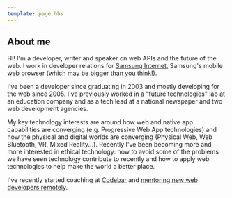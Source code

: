```yaml
---
template: page.hbs
---
```


## About me

Hi! I'm a developer, writer and speaker on web APIs and the future of the web. I work in developer relations for 
[Samsung Internet](https://samsunginter.net), Samsung's mobile web browser ([which may be bigger than 
you think!](https://medium.com/samsung-internet-dev/think-you-know-the-top-web-browsers-458a0a070175)).

I've been a developer since graduating in 2003 and mostly developing for the web since 2005. I've previously worked in
a "future technologies" lab at an education company and as a tech lead at a national newspaper and two web development
agencies.

My key technology interests are around how web and native app capabilities are converging (e.g. Progressive Web App technologies) and how the 
physical and digital worlds are converging (Physical Web, Web Bluetooth, VR, Mixed Reality...). Recently I've been becoming
more and more interested in ethical technology: how to avoid some of the problems we have seen technology contribute to recently and how to 
apply web technologies to help make the world a better place.

I've recently started coaching at [Codebar](https://codebar.io/) and [mentoring new web developers remotely](https://twitter.com/poshaughnessy/status/947487783085641729).
